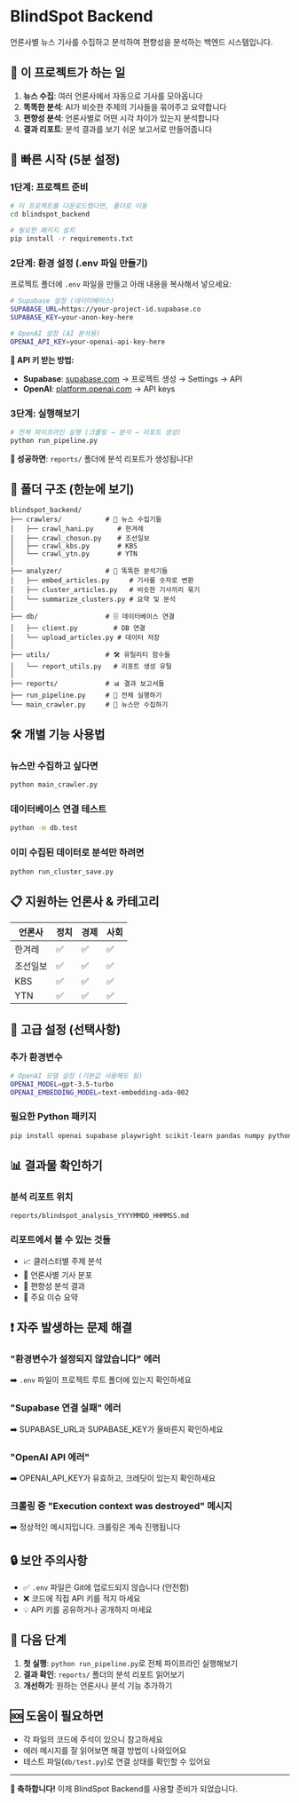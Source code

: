 # BlindSpot Backend

언론사별 뉴스 기사를 수집하고 분석하여 편향성을 분석하는 백엔드 시스템입니다.

## 🎯 이 프로젝트가 하는 일

1. **뉴스 수집**: 여러 언론사에서 자동으로 기사를 모아옵니다
2. **똑똑한 분석**: AI가 비슷한 주제의 기사들을 묶어주고 요약합니다  
3. **편향성 분석**: 언론사별로 어떤 시각 차이가 있는지 분석합니다
4. **결과 리포트**: 분석 결과를 보기 쉬운 보고서로 만들어줍니다

## 🚀 빠른 시작 (5분 설정)

### 1단계: 프로젝트 준비
```bash
# 이 프로젝트를 다운로드했다면, 폴더로 이동
cd blindspot_backend

# 필요한 패키지 설치
pip install -r requirements.txt
```

### 2단계: 환경 설정 (.env 파일 만들기)
프로젝트 폴더에 `.env` 파일을 만들고 아래 내용을 복사해서 넣으세요:

```bash
# Supabase 설정 (데이터베이스)
SUPABASE_URL=https://your-project-id.supabase.co
SUPABASE_KEY=your-anon-key-here

# OpenAI 설정 (AI 분석용)
OPENAI_API_KEY=your-openai-api-key-here
```

**📝 API 키 받는 방법:**
- **Supabase**: [supabase.com](https://supabase.com) → 프로젝트 생성 → Settings → API
- **OpenAI**: [platform.openai.com](https://platform.openai.com) → API keys

### 3단계: 실행해보기
```bash
# 전체 파이프라인 실행 (크롤링 → 분석 → 리포트 생성)
python run_pipeline.py
```

**🎉 성공하면**: `reports/` 폴더에 분석 리포트가 생성됩니다!

## 📂 폴더 구조 (한눈에 보기)

```
blindspot_backend/
├── crawlers/           # 📰 뉴스 수집기들
│   ├── crawl_hani.py      # 한겨레
│   ├── crawl_chosun.py    # 조선일보  
│   ├── crawl_kbs.py       # KBS
│   └── crawl_ytn.py       # YTN
│
├── analyzer/           # 🧠 똑똑한 분석기들
│   ├── embed_articles.py     # 기사를 숫자로 변환
│   ├── cluster_articles.py   # 비슷한 기사끼리 묶기
│   └── summarize_clusters.py # 요약 및 분석
│
├── db/                 # 🗄️ 데이터베이스 연결
│   ├── client.py         # DB 연결
│   └── upload_articles.py # 데이터 저장
│
├── utils/              # 🛠️ 유틸리티 함수들
│   └── report_utils.py   # 리포트 생성 유틸
│
├── reports/            # 📊 결과 보고서들
├── run_pipeline.py     # 🔁 전체 실행하기
└── main_crawler.py     # 📰 뉴스만 수집하기
```

## 🛠️ 개별 기능 사용법

### 뉴스만 수집하고 싶다면
```bash
python main_crawler.py
```

### 데이터베이스 연결 테스트
```bash
python -m db.test
```

### 이미 수집된 데이터로 분석만 하려면
```bash
python run_cluster_save.py
```

## 📋 지원하는 언론사 & 카테고리

| 언론사 | 정치 | 경제 | 사회 |
|--------|------|------|------|
| 한겨레 | ✅ | ✅ | ✅ |
| 조선일보 | ✅ | ✅ | ✅ |
| KBS | ✅ | ✅ | ✅ |
| YTN | ✅ | ✅ | ✅ |

## 🔧 고급 설정 (선택사항)

### 추가 환경변수
```bash
# OpenAI 모델 설정 (기본값 사용해도 됨)
OPENAI_MODEL=gpt-3.5-turbo
OPENAI_EMBEDDING_MODEL=text-embedding-ada-002
```

### 필요한 Python 패키지
```bash
pip install openai supabase playwright scikit-learn pandas numpy python-dotenv
```

## 📊 결과물 확인하기

### 분석 리포트 위치
```
reports/blindspot_analysis_YYYYMMDD_HHMMSS.md
```

### 리포트에서 볼 수 있는 것들
- 📈 클러스터별 주제 분석
- 📰 언론사별 기사 분포  
- 🎯 편향성 분석 결과
- 📝 주요 이슈 요약

## ❗ 자주 발생하는 문제 해결

### "환경변수가 설정되지 않았습니다" 에러
➡️ `.env` 파일이 프로젝트 루트 폴더에 있는지 확인하세요

### "Supabase 연결 실패" 에러  
➡️ SUPABASE_URL과 SUPABASE_KEY가 올바른지 확인하세요

### "OpenAI API 에러"
➡️ OPENAI_API_KEY가 유효하고, 크레딧이 있는지 확인하세요

### 크롤링 중 "Execution context was destroyed" 메시지
➡️ 정상적인 메시지입니다. 크롤링은 계속 진행됩니다

## 🔒 보안 주의사항

- ✅ `.env` 파일은 Git에 업로드되지 않습니다 (안전함)
- ❌ 코드에 직접 API 키를 적지 마세요
- 💡 API 키를 공유하거나 공개하지 마세요

## 🎯 다음 단계

1. **첫 실행**: `python run_pipeline.py`로 전체 파이프라인 실행해보기
2. **결과 확인**: `reports/` 폴더의 분석 리포트 읽어보기  
3. **개선하기**: 원하는 언론사나 분석 기능 추가하기

## 🆘 도움이 필요하면

- 각 파일의 코드에 주석이 있으니 참고하세요
- 에러 메시지를 잘 읽어보면 해결 방법이 나와있어요
- 테스트 파일(`db/test.py`)로 연결 상태를 확인할 수 있어요

---

**🎉 축하합니다!** 이제 BlindSpot Backend를 사용할 준비가 되었습니다. 